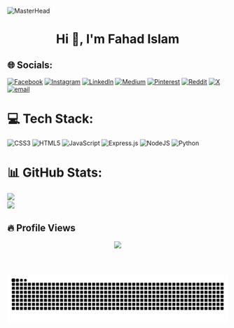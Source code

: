 ![MasterHead](https://i.pinimg.com/originals/90/70/32/9070324cdfc07c68d60eed0c39e77573.gif)
<h1 align="center">Hi 👋, I'm Fahad Islam</h1>

## 🌐 Socials:
[![Facebook](https://img.shields.io/badge/Facebook-%231877F2.svg?logo=Facebook&logoColor=white)](https://facebook.com/siamxdev) [![Instagram](https://img.shields.io/badge/Instagram-%23E4405F.svg?logo=Instagram&logoColor=white)](https://instagram.com/siam.the.fox) [![LinkedIn](https://img.shields.io/badge/LinkedIn-%230077B5.svg?logo=linkedin&logoColor=white)](https://linkedin.com/in/siamxdev) [![Medium](https://img.shields.io/badge/Medium-12100E?logo=medium&logoColor=white)](https://medium.com/@siamxdev) [![Pinterest](https://img.shields.io/badge/Pinterest-%23E60023.svg?logo=Pinterest&logoColor=white)](https://pinterest.com/siamxdev) [![Reddit](https://img.shields.io/badge/Reddit-%23FF4500.svg?logo=Reddit&logoColor=white)](https://reddit.com/user/siamxdev) [![X](https://img.shields.io/badge/X-black.svg?logo=X&logoColor=white)](https://x.com/siamxdev) [![email](https://img.shields.io/badge/Email-D14836?logo=gmail&logoColor=white)](mailto:siam38707@gmail.com) 

# 💻 Tech Stack:
![CSS3](https://img.shields.io/badge/css3-%231572B6.svg?style=for-the-badge&logo=css3&logoColor=white) ![HTML5](https://img.shields.io/badge/html5-%23E34F26.svg?style=for-the-badge&logo=html5&logoColor=white) ![JavaScript](https://img.shields.io/badge/javascript-%23323330.svg?style=for-the-badge&logo=javascript&logoColor=%23F7DF1E) ![Express.js](https://img.shields.io/badge/express.js-%23404d59.svg?style=for-the-badge&logo=express&logoColor=%2361DAFB) ![NodeJS](https://img.shields.io/badge/node.js-6DA55F?style=for-the-badge&logo=node.js&logoColor=white)
![Python](https://img.shields.io/badge/python-3670A0?style=for-the-badge&logo=python&logoColor=ffdd54) 
# 📊 GitHub Stats:
![](https://nirzak-streak-stats.vercel.app/?user=Siam38&theme=dark&hide_border=false)<br/>
![](https://github-readme-stats.vercel.app/api/top-langs/?username=Siam38&theme=dark&hide_border=false&include_all_commits=true&count_private=true&layout=compact)


## 🔥 Profile Views

 <p align="center">
  <img width="400px" src="https://count.getloli.com/get/@nazrul4x?theme=rule34"></img>
</p>

#

<br clear="both">

<img src="https://raw.githubusercontent.com/nazrul4x/nazrul4x/output/snake.svg" alt="Snake animation" />

###
